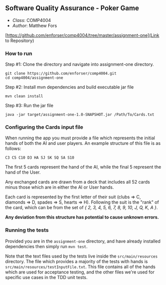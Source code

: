 ## Software Quality Assurance - Poker Game

- *Class*: COMP4004
- *Author*: Matthew Fors

[https://github.com/enforser/comp4004/tree/master/assignment-one](Link to Repository)

### How to run

Step #1: Clone the directory and navigate into assignment-one directory. 

```
git clone https://github.com/enforser/comp4004.git
cd comp4004/assignment-one
```

Step #2: Install mvn dependencies and build executable jar file

```
mvn clean install
```

Step #3: Run the jar file

```
java -jar target/assignment-one-1.0-SNAPSHOT.jar /Path/To/Cards.txt
```

### Configuring the Cards input file

When running the app you must provide a file which represents the initial hands of both the AI and user players. 
An example structure of this file is as follows: 

```
C3 C5 C10 D3 HA SJ SK SQ SA S10
```

The first 5 cards represent the hand of the AI, while the final 5 represent the hand of the User. 

Any exchanged cards are drawn from a deck that includes all 52 cards minus those which are in either the AI or User hands.

Each card is represented by the first letter of their suit (clubs => C, diamonds => D, spades => S, hearts => H). 
Following the suit is the "rank" of the card, which can be from the set of *{ 2, 3, 4, 5, 6, 7, 8, 9, 10, J, Q, K, A }*.

**Any deviation from this structure has potential to cause unknown errors.** 

### Running the tests

Provided you are in the `assignment-one` directory, and have already installed dependencies then simply run `mvn test`. 

Note that the text files used by the tests live inside the `src/main/resources` directory. 
The file which provides a majority of the tests with hands is `src/main/resources/testInputFile.txt`. 
This file contains all of the hands which are used for acceptance testing, and the other files we're used for specific
use cases in the TDD unit tests.
